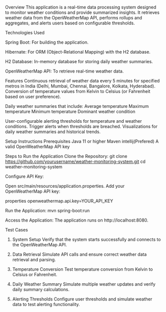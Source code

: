 Overview
This application is a real-time data processing system designed to monitor weather conditions and provide summarized insights. It retrieves weather data from the OpenWeatherMap API, performs rollups and aggregates, and alerts users based on configurable thresholds.


Technologies Used

Spring Boot: For building the application.

Hibernate: For ORM (Object-Relational Mapping) with the H2 database.

H2 Database: In-memory database for storing daily weather summaries.

OpenWeatherMap API: To retrieve real-time weather data.


Features
Continuous retrieval of weather data every 5 minutes for specified metros in India (Delhi, Mumbai, Chennai, Bangalore, Kolkata, Hyderabad).
Conversion of temperature values from Kelvin to Celsius (or Fahrenheit based on user preference).


Daily weather summaries that include:
Average temperature
Maximum temperature
Minimum temperature
Dominant weather condition


User-configurable alerting thresholds for temperature and weather conditions.
Trigger alerts when thresholds are breached.
Visualizations for daily weather summaries and historical trends.


Setup Instructions
Prerequisites
Java 11 or higher
Maven
intellij(Prefered)
A valid OpenWeatherMap API key


Steps to Run the Application
Clone the Repository:
git clone https://github.com/yourusername/weather-monitoring-system.git
cd weather-monitoring-system


Configure API Key:

Open src/main/resources/application.properties.
Add your OpenWeatherMap API key:

properties
openweathermap.api.key=YOUR_API_KEY


Run the Application:
mvn spring-boot:run


Access the Application: The application runs on http://localhost:8080.


Test Cases
1. System Setup
Verify that the system starts successfully and connects to the OpenWeatherMap API.

3. Data Retrieval
Simulate API calls and ensure correct weather data retrieval and parsing.

5. Temperature Conversion
Test temperature conversion from Kelvin to Celsius or Fahrenheit.

7. Daily Weather Summary
Simulate multiple weather updates and verify daily summary calculations.

9. Alerting Thresholds
Configure user thresholds and simulate weather data to test alerting functionality.
